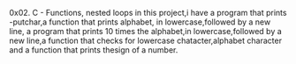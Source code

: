0x02. C - Functions, nested loops
in this project,i have a program that prints -putchar,a function that prints alphabet, in lowercase,followed by a new line, a program that prints 10 times the alphabet,in lowercase,followed by a new line,a function that checks for lowercase chatacter,alphabet character and a function that prints thesign of a number.
